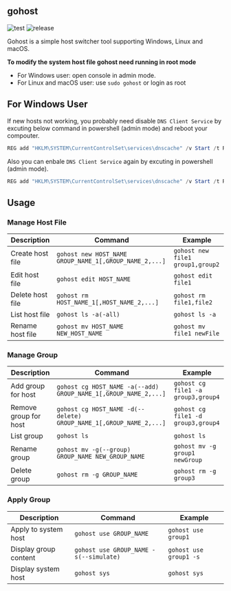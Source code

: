 ## gohost

![test](https://github.com/ingbyr/gohost/actions/workflows/test.yml/badge.svg)
![release](https://github.com/ingbyr/gohost/actions/workflows/release.yml/badge.svg)

Gohost is a simple host switcher tool supporting Windows, Linux and macOS.

**To modify the system host file gohost need running in root mode**

- For Windows user: open console in admin mode.
- For Linux and macOS user: use `sudo gohost` or login as root


## For Windows User

If new hosts not working, you probably need disable `DNS Client Service` by excuting below command in powershell (admin mode) and reboot your compouter.
```powershell
REG add "HKLM\SYSTEM\CurrentControlSet\services\dnscache" /v Start /t REG_DWORD /d 4 /f
``` 

Also you can enbale `DNS Client Service` again by excuting in powershell (admin mode).

```powershell
REG add "HKLM\SYSTEM\CurrentControlSet\services\dnscache" /v Start /t REG_DWORD /d 2 /f
```


## Usage

### Manage Host File

| Description      | Command                                            | Example             | 
|------------------|----------------------------------------------------|---------------------|
| Create host file | `gohost new HOST_NAME GROUP_NAME_1[,GROUP_NAME_2,...]` | `gohost new file1 group1,group2` |   
| Edit host file | `gohost edit HOST_NAME` | `gohost edit file1` |
| Delete host file | `gohost rm HOST_NAME_1[,HOST_NAME_2,...]` | `gohost rm file1,file2` |    
| List host file | `gohost ls -a(-all)` | `gohost ls -a` |
| Rename host file | `gohost mv HOST_NAME NEW_HOST_NAME` | `gohost mv file1 newFile`|

### Manage Group

| Description      | Command                                            | Example             | 
|------------------|----------------------------------------------------|---------------------|
| Add group for host | `gohost cg HOST_NAME -a(--add) GROUP_NAME_1[,GROUP_NAME_2,...]` | `gohost cg file1 -a group3,group4` |
| Remove group for host | `gohost cg HOST_NAME -d(--delete) GROUP_NAME_1[,GROUP_NAME_2,...]` | `gohost cg file1 -d group3,group4` |
| List group | `gohost ls` | `gohost ls` |
| Rename group | `gohost mv -g(--group) GROUP_NAME NEW_GROUP_NAME` | `gohost mv -g group1 newGroup`|
 | Delete group | `gohost rm -g GROUP_NAME` | `gohost rm -g group3` |
### Apply Group

| Description      | Command                                            | Example             |
|------------------|----------------------------------------------------|---------------------|
| Apply to system host | `gohost use GROUP_NAME` | `gohost use group1`|
| Display group content | `gohost use GROUP_NAME -s(--simulate)` | `gohost use group1 -s`|
| Display system host | `gohost sys` | `gohost sys`|
